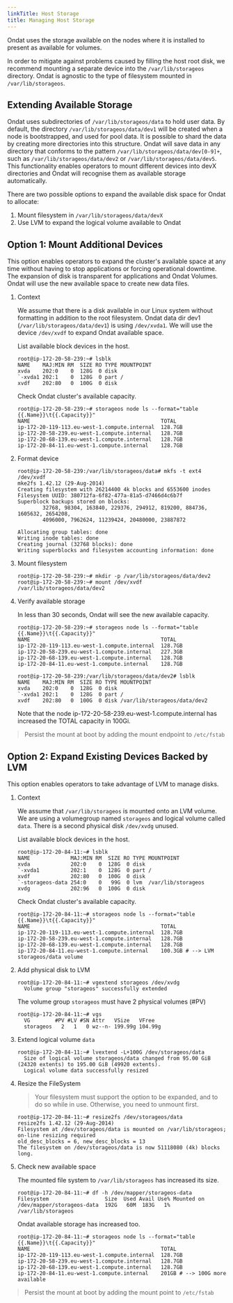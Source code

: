 ```yaml
---
linkTitle: Host Storage
title: Managing Host Storage
---
```


Ondat uses the storage available on the nodes where it is installed to
present as available for volumes.

In order to mitigate against problems caused by filling the host root disk, we
recommend mounting a separate device into the `/var/lib/storageos` directory.
Ondat is agnostic to the type of filesystem mounted in
`/var/lib/storageos`.

## Extending Available Storage

Ondat uses subdirectories of `/var/lib/storageos/data` to hold user data.
By default, the directory `/var/lib/storageos/data/dev1` will be created when a
node is bootstrapped, and used for pool data. It is possible to shard the data
by creating more directories into this structure. Ondat will save data in
any directory that conforms to the pattern `/var/lib/storageos/data/dev[0-9]+`,
such as `/var/lib/storageos/data/dev2` or `/var/lib/storageos/data/dev5`. This
functionality enables operators to mount different devices into devX
directories and Ondat will recognise them as available storage
automatically.

There are two possible options to expand the available disk space for Ondat
to allocate:

1. Mount filesystem in `/var/lib/storageos/data/devX`
1. Use LVM to expand the logical volume available to Ondat

## Option 1: Mount Additional Devices

This option enables operators to expand the cluster's available space at any
time without having to stop applications or forcing operational downtime. The
expansion of disk is transparent for applications and Ondat Volumes.
Ondat will use the new available space to create new data files.

1. Context

    We assume that there is a disk available in our Linux system without
    formatting in addition to the root filesystem. Ondat data dir dev1
    (`/var/lib/storageos/data/dev1`) is using `/dev/xvda1`. We will use the
    device `/dev/xvdf` to expand Ondat available space.

    List available block devices in the host.
    ```
    root@ip-172-20-58-239:~# lsblk
    NAME    MAJ:MIN RM  SIZE RO TYPE MOUNTPOINT
    xvda    202:0    0  128G  0 disk
    `-xvda1 202:1    0  128G  0 part /
    xvdf    202:80   0  100G  0 disk
    ```

    Check Ondat cluster's available capacity.
    ```
    root@ip-172-20-58-239:~# storageos node ls --format="table {{.Name}}\t{{.Capacity}}"
    NAME                                          TOTAL
    ip-172-20-119-113.eu-west-1.compute.internal  128.7GB
    ip-172-20-58-239.eu-west-1.compute.internal   128.7GB
    ip-172-20-68-139.eu-west-1.compute.internal   128.7GB
    ip-172-20-84-11.eu-west-1.compute.internal    128.7GB
    ```

1. Format device
    ```
    root@ip-172-20-58-239:/var/lib/storageos/data# mkfs -t ext4 /dev/xvdf
    mke2fs 1.42.12 (29-Aug-2014)
    Creating filesystem with 26214400 4k blocks and 6553600 inodes
    Filesystem UUID: 380712fa-6f82-477a-81a5-d7466d4c6b7f
    Superblock backups stored on blocks:
            32768, 98304, 163840, 229376, 294912, 819200, 884736, 1605632, 2654208,
            4096000, 7962624, 11239424, 20480000, 23887872

    Allocating group tables: done
    Writing inode tables: done
    Creating journal (32768 blocks): done
    Writing superblocks and filesystem accounting information: done
    ```

1. Mount filesystem
    ```
    root@ip-172-20-58-239:~# mkdir -p /var/lib/storageos/data/dev2
    root@ip-172-20-58-239:~# mount /dev/xvdf /var/lib/storageos/data/dev2
    ```

1. Verify available storage

    In less than 30 seconds, Ondat will see the new available capacity.

    ```
    root@ip-172-20-58-239:~# storageos node ls --format="table {{.Name}}\t{{.Capacity}}"
    NAME                                          TOTAL
    ip-172-20-119-113.eu-west-1.compute.internal  128.7GB
    ip-172-20-58-239.eu-west-1.compute.internal   227.3GB
    ip-172-20-68-139.eu-west-1.compute.internal   128.7GB
    ip-172-20-84-11.eu-west-1.compute.internal    128.7GB

    root@ip-172-20-58-239:/var/lib/storageos/data/dev2# lsblk
    NAME    MAJ:MIN RM  SIZE RO TYPE MOUNTPOINT
    xvda    202:0    0  128G  0 disk
    `-xvda1 202:1    0  128G  0 part /
    xvdf    202:80   0  100G  0 disk /var/lib/storageos/data/dev2
    ```

    Note that the node ip-172-20-58-239.eu-west-1.compute.internal has increased the TOTAL capacity in
    100Gi.

> Persist the mount at boot by adding the mount endpoint to `/etc/fstab`


## Option 2: Expand Existing Devices Backed by LVM

This option enables operators to take advantage of LVM to manage disks.

1. Context

    We assume that `/var/lib/storageos` is mounted onto an LVM volume. We are
    using a volumegroup named `storageos` and logical volume called `data`. There
    is a second physical disk `/dev/xvdg` unused.


    List available block devices in the host.
    ```
    root@ip-172-20-84-11:~# lsblk
    NAME             MAJ:MIN RM  SIZE RO TYPE MOUNTPOINT
    xvda             202:0    0  128G  0 disk
    `-xvda1          202:1    0  128G  0 part /
    xvdf             202:80   0  100G  0 disk
    `-storageos-data 254:0    0   99G  0 lvm  /var/lib/storageos
    xvdg             202:96   0  100G  0 disk
    ```

    Check Ondat cluster's available capacity.
    ```
    root@ip-172-20-84-11:~# storageos node ls --format="table {{.Name}}\t{{.Capacity}}"
    NAME                                          TOTAL
    ip-172-20-119-113.eu-west-1.compute.internal  128.7GB
    ip-172-20-58-239.eu-west-1.compute.internal   128.7GB
    ip-172-20-68-139.eu-west-1.compute.internal   128.7GB
    ip-172-20-84-11.eu-west-1.compute.internal    100.3GB # --> LVM storageos/data volume
    ```

1. Add physical disk to LVM

    ```
    root@ip-172-20-84-11:~# vgextend storageos /dev/xvdg
      Volume group "storageos" successfully extended
    ```

    The volume group `storageos` must have 2 physical volumes (#PV)
    ```
    root@ip-172-20-84-11:~# vgs
      VG        #PV #LV #SN Attr   VSize   VFree
      storageos   2   1   0 wz--n- 199.99g 104.99g
    ```

1. Extend logical volume `data`

    ```
    root@ip-172-20-84-11:~# lvextend -L+100G /dev/storageos/data
      Size of logical volume storageos/data changed from 95.00 GiB (24320 extents) to 195.00 GiB (49920 extents).
      Logical volume data successfully resized
    ```

1. Resize the FileSystem

    > Your filesystem must support the option to be expanded, and to do so
    > while in use. Otherwise, you need to unmount first.

    ```
    root@ip-172-20-84-11:~# resize2fs /dev/storageos/data
    resize2fs 1.42.12 (29-Aug-2014)
    Filesystem at /dev/storageos/data is mounted on /var/lib/storageos; on-line resizing required
    old_desc_blocks = 6, new_desc_blocks = 13
    The filesystem on /dev/storageos/data is now 51118080 (4k) blocks long.
    ```

1. Check new available space

    The mounted file system to `/var/lib/storageos` has increased its size.
    ```
    root@ip-172-20-84-11:~# df -h /dev/mapper/storageos-data
    Filesystem                  Size  Used Avail Use% Mounted on
    /dev/mapper/storageos-data  192G   60M  183G   1% /var/lib/storageos
    ```

    Ondat available storage has increased too.
    ```
    root@ip-172-20-84-11:~# storageos node ls --format="table {{.Name}}\t{{.Capacity}}"
    NAME                                          TOTAL
    ip-172-20-119-113.eu-west-1.compute.internal  128.7GB
    ip-172-20-58-239.eu-west-1.compute.internal   128.7GB
    ip-172-20-68-139.eu-west-1.compute.internal   128.7GB
    ip-172-20-84-11.eu-west-1.compute.internal    201GB # --> 100G more available
    ```

> Persist the mount at boot by adding the mount point to `/etc/fstab`
